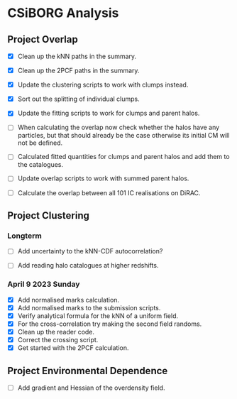 # CSiBORG Analysis


##  Project Overlap
- [x] Clean up the kNN paths in the summary.
- [x] Clean up the 2PCF paths in the summary.
- [x] Update the clustering scripts to work with clumps instead.
- [x] Sort out the splitting of individual clumps.
- [x] Update the fitting scripts to work for clumps and parent halos.

- [ ] When calculating the overlap now check whether the halos have any particles, but that should already be the case otherwise its initial CM will not be defined.
- [ ] Calculated fitted quantities for clumps and parent halos and add them to the catalogues.
- [ ] Update overlap scripts to work with summed parent halos.

- [ ] Calculate the overlap between all 101 IC realisations on DiRAC.


## Project Clustering

### Longterm
- [ ] Add uncertainty to the kNN-CDF autocorrelation?
- [ ] Add reading halo catalogues at higher redshifts.


### April 9 2023 Sunday
- [x] Add normalised marks calculation.
- [x] Add normalised marks to the submission scripts.
- [x] Verify analytical formula for the kNN of a uniform field.
- [x] For the cross-correlation try making the second field randoms.
- [x] Clean up the reader code.
- [x] Correct the crossing script.
- [x] Get started with the 2PCF calculation.

## Project Environmental Dependence
- [ ] Add gradient and Hessian of the overdensity field.
